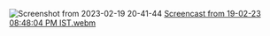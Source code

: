 ![Screenshot from 2023-02-19 20-41-44](https://user-images.githubusercontent.com/122476701/219957103-b194e2ef-edf6-409b-8c3f-f582ba287e72.png)
[Screencast from 19-02-23 08:48:04 PM IST.webm](https://user-images.githubusercontent.com/122476701/219957315-90569e6a-9d85-4cd2-badc-dfeddce073e2.webm)
